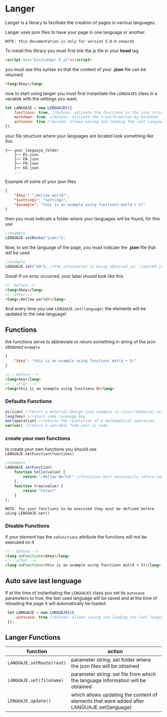 # Langer
Langer is a library to facilitate the creation of pages in various languages.

Langer uses json files to have your page in one language or another.

`NOTE: this documentation is only for version 5.0.0 onwards`

To install this library you must first link the js file in your **head** tag
```html
<script src="bin/Langer 5.js"></script>
```
you must use this syntax so that the content of your **.json** file can be returned
```html
<lang>$key</lang>
```

now to start using langer you must first instantiate the `LENGUAJE5` class in a variable with the settings you want.
```js
let LANGUAJE = new LENGUAJE5({
    functions: true, //bolean: activate the functions in the json strings
    markdown: true, //bolean: activate the transformation by markdown
    autosave: true //bolean: allows saving and loading the last language selected by the user.
});
```
your file structure where your languages are located look something like this
```
├── your_languaje_folder
    ├── ES.json
    ├── EN.json
    ├── FR.json
    ├── KO.json
    ...
```
Example of some of your json files
```json
{
    "$key": "¡Hellow world!",
    "$settings": "Settings",
    "$example": "this is an example using functions mat(4 + 5)"
}
```
then you must indicate a folder where your languages will be found, for this use
```js
//example
LENGUAJE.setRoute("json/");
```
Now, to set the language of the page, you must indicate the **.json** file that will be used
```js
//example
LENGUAJE.set("EN"); //the information is being obtained in: "json/EN.json"
```
Good! If no error occurred, your label should look like this
```html
<!--before-->
<lang>$key</lang>
<!--after-->
<lang>¡Hellow world!</lang>
```
And every time you use `LENGUAJE.set(language)` the elements will be updated to the new language!

## Functions

the functions serve to abbreviate or return something in string of the json obtained
`example`
<br>
```json
{
    "$key": "this is an example using functions mat(4 + 5)"
}
```

```html
<!-- before -->
<lang>key</lang>
<!-- after -->
<lang>this is an example using functions 9</lang>
```

### Defaults Functions

```js
mi(icon) //return a material-design icon example <i class="material-icon">icon</i>
lang(key) //return some language key
mat(operation) //returns the resolution of a mathematical operation
var(var) //return a variable from your js code
```
### create your own functions
to create your own functions you should use `LENGUAJE.setFunction(functions)`
```js
//example
LANGUAJE.setFunction(
    function hello(value) {
        return "¡Hellow World!" //functions must necessarily return something.
    },
    function tree(value) {
        return "Forest"
    }
);
```
`NOTE: for your functions to be executed they must be defined before using LENGUAJE.set()`

### Disable Functions
if your element has the `noFunctions` attribute the functions will not be executed on it
```html
<!-- before -->
<lang noFunctions>$key</lang>
<!-- after -->
<lang noFunctions>this is an example using functions mat(4 + 5)</lang>
```

## Auto save last lenguage
If at the time of instantiating the `LENGUAJE5` class you set its `autosave` parameters to true, the last used language will be saved and at the time of reloading the page it will automatically be loaded.
```js
 let LANGUAJE = new LANGUAJE5({
     autosave: true //bolean: allows saving and loading the last language selected by the user.
 });
```

## Langer Functions 
| function | action |
|---|---|
| `LANGUAJE.setRoute(rout)` | parameter string: set folder where the json files will be obtained |
| `LANGUAJE.set(filename)` | parameter string: set file from which the language information will be obtained |
| `LENGUAJE.Update()` | which allows updating the content of elements that were added after LANGUAJE.set(language) |





